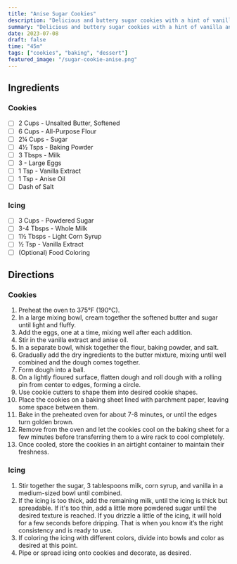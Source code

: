 ```yaml
---
title: "Anise Sugar Cookies"
description: "Delicious and buttery sugar cookies with a hint of vanilla and anise"
summary: "Delicious and buttery sugar cookies with a hint of vanilla and anise"
date: 2023-07-08
draft: false
time: "45m"
tags: ["cookies", "baking", "dessert"]
featured_image: "/sugar-cookie-anise.png"
---
```


## Ingredients

### Cookies

- [ ] 2 Cups - Unsalted Butter, Softened
- [ ] 6 Cups - All-Purpose Flour
- [ ] 2¼ Cups - Sugar
- [ ] 4½ Tsps - Baking Powder
- [ ] 3 Tbsps - Milk
- [ ] 3 - Large Eggs
- [ ] 1 Tsp - Vanilla Extract
- [ ] 1 Tsp - Anise Oil
- [ ] Dash of Salt

### Icing

- [ ] 3 Cups - Powdered Sugar
- [ ] 3-4 Tbsps - Whole Milk
- [ ] 1½ Tbsps - Light Corn Syrup
- [ ] ½ Tsp - Vanilla Extract
- [ ] (Optional) Food Coloring

## Directions

### Cookies

1. Preheat the oven to 375°F (190°C).
2. In a large mixing bowl, cream together the softened butter and sugar until light and fluffy.
3. Add the eggs, one at a time, mixing well after each addition.
4. Stir in the vanilla extract and anise oil.
5. In a separate bowl, whisk together the flour, baking powder, and salt.
6. Gradually add the dry ingredients to the butter mixture, mixing until well combined and the dough comes together.
7. Form dough into a ball.
8. On a lightly floured surface, flatten dough and roll dough with a rolling pin from center to edges, forming a circle.
9. Use cookie cutters to shape them into desired cookie shapes.
10. Place the cookies on a baking sheet lined with parchment paper, leaving some space between them.
11. Bake in the preheated oven for about 7-8 minutes, or until the edges turn golden brown.
12. Remove from the oven and let the cookies cool on the baking sheet for a few minutes before transferring them to a wire rack to cool completely.
13. Once cooled, store the cookies in an airtight container to maintain their freshness.

### Icing

1. Stir together the sugar, 3 tablespoons milk, corn syrup, and vanilla in a medium-sized bowl until combined.
2. If the icing is too thick, add the remaining milk, until the icing is thick but spreadable. If it's too thin, add a little more powdered sugar until the desired texture is reached. If you drizzle a little of the icing, it will hold for a few seconds before dripping. That is when you know it’s the right consistency and is ready to use.
3. If coloring the icing with different colors, divide into bowls and color as desired at this point.
4. Pipe or spread icing onto cookies and decorate, as desired.
